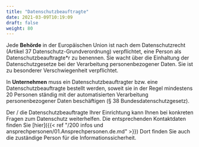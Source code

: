 ```yaml
---
title: "Datenschutzbeauftragte"
date: 2021-03-09T10:19:09
draft: false
weight: 80
---
```

Jede **Behörde** in der Europäischen Union ist nach dem Datenschutzrecht (Artikel 37 Datenschutz-Grundverordnung) verpflichtet, eine Person als Datenschutzbeauftragte*r zu benennen. Sie wacht über die Einhaltung der Datenschutzgesetze bei der Verarbeitung personenbezogener Daten. Sie ist zu besonderer Verschwiegenheit verpflichtet.

In **Unternehmen** muss ein Datenschutzbeauftragter bzw. eine Datenschutzbeauftragte bestellt werden, soweit sie in der Regel mindestens 20 Personen ständig mit der automatisierten Verarbeitung personenbezogener Daten beschäftigen (§ 38 Bundesdatenschutzgesetz).

Der / die Datenschutzbeauftragte Ihrer Einrichtung kann Ihnen bei konkreten Fragen zum Datenschutz weiterhelfen. Die entsprechenden Kontaktdaten finden Sie [hier]({{< ref "/200 infos und ansprechpersonen/01.Ansprechpersonen.de.md" >}}) Dort finden Sie auch die zuständige Person für die Informationssicherheit.